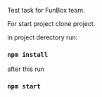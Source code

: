 Test task for FunBox team.

For start project clone project.

in project derectory run:

### `npm install`

after this run

### `npm start`
